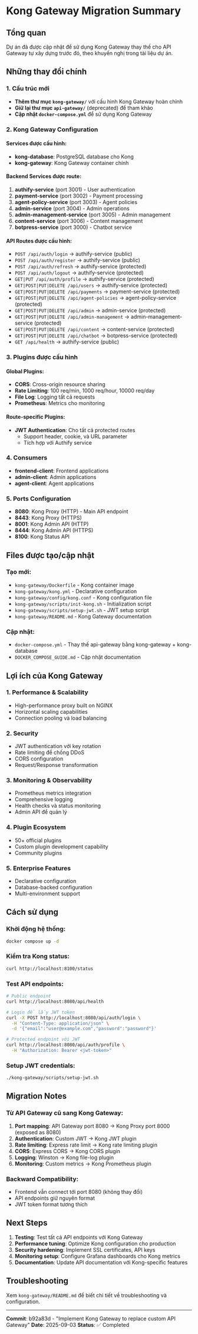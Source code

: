 # Kong Gateway Migration Summary

## Tổng quan

Dự án đã được cập nhật để sử dụng Kong Gateway thay thế cho API Gateway tự xây dựng trước đó, theo khuyến nghị trong tài liệu dự án.

## Những thay đổi chính

### 1. Cấu trúc mới
- **Thêm thư mục `kong-gateway/`** với cấu hình Kong Gateway hoàn chỉnh
- **Giữ lại thư mục `api-gateway/`** (deprecated) để tham khảo
- **Cập nhật `docker-compose.yml`** để sử dụng Kong Gateway

### 2. Kong Gateway Configuration

#### Services được cấu hình:
- **kong-database**: PostgreSQL database cho Kong
- **kong-gateway**: Kong Gateway container chính

#### Backend Services được route:
1. **authify-service** (port 3001) - User authentication
2. **payment-service** (port 3002) - Payment processing  
3. **agent-policy-service** (port 3003) - Agent policies
4. **admin-service** (port 3004) - Admin operations
5. **admin-management-service** (port 3005) - Admin management
6. **content-service** (port 3006) - Content management
7. **botpress-service** (port 3000) - Chatbot service

#### API Routes được cấu hình:
- `POST /api/auth/login` → authify-service (public)
- `POST /api/auth/register` → authify-service (public)
- `POST /api/auth/refresh` → authify-service (protected)
- `POST /api/auth/logout` → authify-service (protected)
- `GET|PUT /api/auth/profile` → authify-service (protected)
- `GET|POST|PUT|DELETE /api/users` → authify-service (protected)
- `GET|POST|PUT|DELETE /api/payments` → payment-service (protected)
- `GET|POST|PUT|DELETE /api/agent-policies` → agent-policy-service (protected)
- `GET|POST|PUT|DELETE /api/admin` → admin-service (protected)
- `GET|POST|PUT|DELETE /api/admin-management` → admin-management-service (protected)
- `GET|POST|PUT|DELETE /api/content` → content-service (protected)
- `GET|POST|PUT|DELETE /api/chatbot` → botpress-service (protected)
- `GET /api/health` → authify-service (public)

### 3. Plugins được cấu hình

#### Global Plugins:
- **CORS**: Cross-origin resource sharing
- **Rate Limiting**: 100 req/min, 1000 req/hour, 10000 req/day
- **File Log**: Logging tất cả requests
- **Prometheus**: Metrics cho monitoring

#### Route-specific Plugins:
- **JWT Authentication**: Cho tất cả protected routes
  - Support header, cookie, và URL parameter
  - Tích hợp với Authify service

### 4. Consumers
- **frontend-client**: Frontend applications
- **admin-client**: Admin applications  
- **agent-client**: Agent applications

### 5. Ports Configuration
- **8080**: Kong Proxy (HTTP) - Main API endpoint
- **8443**: Kong Proxy (HTTPS)
- **8001**: Kong Admin API (HTTP)
- **8444**: Kong Admin API (HTTPS)
- **8100**: Kong Status API

## Files được tạo/cập nhật

### Tạo mới:
- `kong-gateway/Dockerfile` - Kong container image
- `kong-gateway/kong.yml` - Declarative configuration
- `kong-gateway/config/kong.conf` - Kong configuration file
- `kong-gateway/scripts/init-kong.sh` - Initialization script
- `kong-gateway/scripts/setup-jwt.sh` - JWT setup script
- `kong-gateway/README.md` - Kong Gateway documentation

### Cập nhật:
- `docker-compose.yml` - Thay thế api-gateway bằng kong-gateway + kong-database
- `DOCKER_COMPOSE_GUIDE.md` - Cập nhật documentation

## Lợi ích của Kong Gateway

### 1. Performance & Scalability
- High-performance proxy built on NGINX
- Horizontal scaling capabilities
- Connection pooling và load balancing

### 2. Security
- JWT authentication với key rotation
- Rate limiting để chống DDoS
- CORS configuration
- Request/Response transformation

### 3. Monitoring & Observability
- Prometheus metrics integration
- Comprehensive logging
- Health checks và status monitoring
- Admin API để quản lý

### 4. Plugin Ecosystem
- 50+ official plugins
- Custom plugin development capability
- Community plugins

### 5. Enterprise Features
- Declarative configuration
- Database-backed configuration
- Multi-environment support

## Cách sử dụng

### Khởi động hệ thống:
```bash
docker compose up -d
```

### Kiểm tra Kong status:
```bash
curl http://localhost:8100/status
```

### Test API endpoints:
```bash
# Public endpoint
curl http://localhost:8080/api/health

# Login để lấy JWT token
curl -X POST http://localhost:8080/api/auth/login \
  -H "Content-Type: application/json" \
  -d '{"email":"user@example.com","password":"password"}'

# Protected endpoint với JWT
curl http://localhost:8080/api/auth/profile \
  -H "Authorization: Bearer <jwt-token>"
```

### Setup JWT credentials:
```bash
./kong-gateway/scripts/setup-jwt.sh
```

## Migration Notes

### Từ API Gateway cũ sang Kong Gateway:
1. **Port mapping**: API Gateway port 8080 → Kong Proxy port 8000 (exposed as 8080)
2. **Authentication**: Custom JWT → Kong JWT plugin
3. **Rate limiting**: Express rate limit → Kong rate limiting plugin
4. **CORS**: Express CORS → Kong CORS plugin
5. **Logging**: Winston → Kong file-log plugin
6. **Monitoring**: Custom metrics → Kong Prometheus plugin

### Backward Compatibility:
- Frontend vẫn connect tới port 8080 (không thay đổi)
- API endpoints giữ nguyên format
- JWT token format tương thích

## Next Steps

1. **Testing**: Test tất cả API endpoints với Kong Gateway
2. **Performance tuning**: Optimize Kong configuration cho production
3. **Security hardening**: Implement SSL certificates, API keys
4. **Monitoring setup**: Configure Grafana dashboards cho Kong metrics
5. **Documentation**: Update API documentation với Kong-specific features

## Troubleshooting

Xem `kong-gateway/README.md` để biết chi tiết về troubleshooting và configuration.

---

**Commit**: b92a83d - "Implement Kong Gateway to replace custom API Gateway"
**Date**: 2025-09-03
**Status**: ✅ Completed